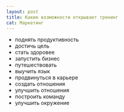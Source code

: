 ```yaml
---
layout: post
title: Какие возможности открывает тренинг
cat: Маркетинг
---
```


- поднять продуктивность
- достичь цель
- стать здоровее
- запустить бизнес
- путешествовать
- выучить язык
- продвинуться в карьере
- создать отношения
- улучшить отношения
- построить команду
- улучшить окружение
